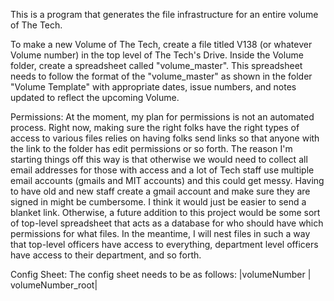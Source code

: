 This is a program that generates the file infrastructure for an entire volume of The Tech.

To make a new Volume of The Tech, create a file titled V138 (or whatever Volume number) in the top level of The Tech's Drive. Inside the Volume folder, create a spreadsheet called "volume_master". This spreadsheet needs to follow the format of the "volume_master" as shown in the folder "Volume Template" with appropriate dates, issue numbers, and notes updated to reflect the upcoming Volume.

Permissions: At the moment, my plan for permissions is not an automated process. Right now, making sure the right folks have the right types of access to various files relies on having folks send links so that anyone with the link to the folder has edit permissions or so forth. The reason I'm starting things off this way is that otherwise we would need to collect all email addresses for those with access and a lot of Tech staff use multiple email accounts (gmails and MIT accounts) and this could get messy. Having to have old and new staff create a gmail account and make sure they are signed in might be cumbersome. I think it would just be easier to send a blanket link. Otherwise, a future addition to this project would be some sort of top-level spreadsheet that acts as a database for who should have which permissions for what files. In the meantime, I will nest files in such a way that top-level officers have access to everything, department level officers have access to their department, and so forth.


Config Sheet:
The config sheet needs to be as follows:
|volumeNumber | volumeNumber_root|